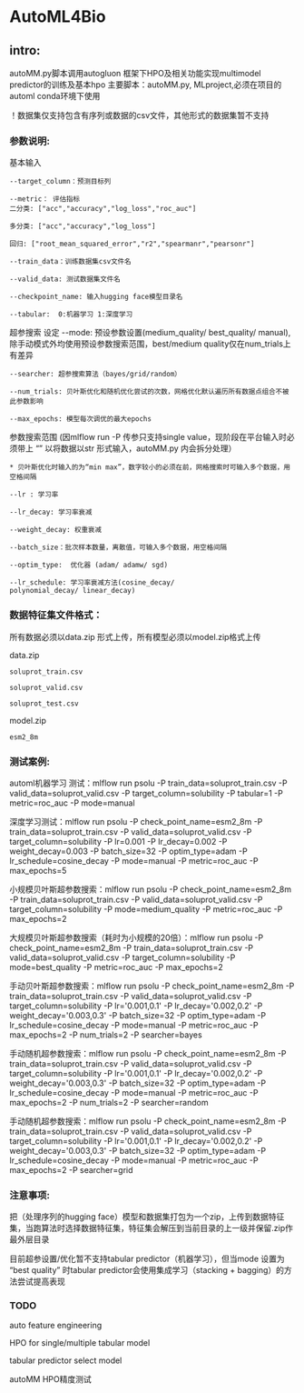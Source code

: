 # AutoML4Bio

## intro:
autoMM.py脚本调用autogluon 框架下HPO及相关功能实现multimodel predictor的训练及基本hpo
主要脚本：autoMM.py, MLproject,必须在项目的automl conda环境下使用

！数据集仅支持包含有序列或数据的csv文件，其他形式的数据集暂不支持


### 参数说明:
基本输入

    --target_column：预测目标列

    --metric： 评估指标 
    二分类: ["acc","accuracy","log_loss","roc_auc"]

    多分类: ["acc","accuracy","log_loss"]

    回归: ["root_mean_squared_error","r2","spearmanr","pearsonr"]

    --train_data：训练数据集csv文件名 

    --valid_data: 测试数据集文件名

    --checkpoint_name: 输入hugging face模型目录名

    --tabular:  0:机器学习 1:深度学习 

超参搜索 设定
    --mode: 预设参数设置(medium_quality/ best_quality/ manual), 
    除手动模式外均使用预设参数搜索范围，best/medium quality仅在num_trials上有差异

    --searcher: 超参搜索算法（bayes/grid/random）

    --num_trials: 贝叶斯优化和随机优化尝试的次数，网格优化默认遍历所有数据点组合不被此参数影响

    --max_epochs: 模型每次调优的最大epochs

参数搜索范围 (因mlflow run -P 传参只支持single value，现阶段在平台输入时必须带上 “” 以将数据以str 形式输入，autoMM.py 内会拆分处理）

    * 贝叶斯优化时输入的为“min max”，数字较小的必须在前，网格搜索时可输入多个数据，用空格间隔

    --lr : 学习率

    --lr_decay: 学习率衰减

    --weight_decay: 权重衰减

    --batch_size：批次样本数量，离散值，可输入多个数据，用空格间隔

    --optim_type:  优化器 (adam/ adamw/ sgd) 

    --lr_schedule: 学习率衰减方法(cosine_decay/ 
    polynomial_decay/ linear_decay)

### 数据特征集文件格式：

所有数据必须以data.zip 形式上传，所有模型必须以model.zip格式上传

data.zip

    soluprot_train.csv

    soluprot_valid.csv

    soluprot_test.csv


model.zip

    esm2_8m

### 测试案例:

automl机器学习 测试：mlflow run psolu -P train_data=soluprot_train.csv -P valid_data=soluprot_valid.csv -P target_column=solubility -P tabular=1 -P metric=roc_auc -P mode=manual

深度学习测试：mlflow run psolu -P check_point_name=esm2_8m -P train_data=soluprot_train.csv -P valid_data=soluprot_valid.csv -P target_column=solubility -P lr=0.001 -P lr_decay=0.002 -P weight_decay=0.003 -P batch_size=32 -P optim_type=adam -P lr_schedule=cosine_decay -P mode=manual -P metric=roc_auc -P max_epochs=5

小规模贝叶斯超参数搜索：mlflow run psolu -P check_point_name=esm2_8m -P train_data=soluprot_train.csv -P valid_data=soluprot_valid.csv -P target_column=solubility -P mode=medium_quality -P metric=roc_auc -P max_epochs=2

大规模贝叶斯超参数搜索（耗时为小规模的20倍）：mlflow run psolu -P check_point_name=esm2_8m -P train_data=soluprot_train.csv -P valid_data=soluprot_valid.csv -P target_column=solubility -P mode=best_quality -P metric=roc_auc -P max_epochs=2

手动贝叶斯超参数搜索：mlflow run psolu -P check_point_name=esm2_8m -P train_data=soluprot_train.csv -P valid_data=soluprot_valid.csv -P target_column=solubility -P lr='0.001,0.1' -P lr_decay='0.002,0.2' -P weight_decay='0.003,0.3' -P batch_size=32 -P optim_type=adam -P lr_schedule=cosine_decay -P mode=manual -P metric=roc_auc -P max_epochs=2 -P num_trials=2 -P searcher=bayes

手动随机超参数搜索：mlflow run psolu -P check_point_name=esm2_8m -P train_data=soluprot_train.csv -P valid_data=soluprot_valid.csv -P target_column=solubility -P lr='0.001,0.1' -P lr_decay='0.002,0.2' -P weight_decay='0.003,0.3' -P batch_size=32 -P optim_type=adam -P lr_schedule=cosine_decay -P mode=manual -P metric=roc_auc -P max_epochs=2 -P num_trials=2 -P searcher=random

手动随机超参数搜索：mlflow run psolu -P check_point_name=esm2_8m -P train_data=soluprot_train.csv -P valid_data=soluprot_valid.csv -P target_column=solubility -P lr='0.001,0.1' -P lr_decay='0.002,0.2' -P weight_decay='0.003,0.3' -P batch_size=32 -P optim_type=adam -P lr_schedule=cosine_decay -P mode=manual -P metric=roc_auc -P max_epochs=2  -P searcher=grid


### 注意事项:

把（处理序列的hugging face）模型和数据集打包为一个zip，上传到数据特征集，当跑算法时选择数据特征集，特征集会解压到当前目录的上一级并保留.zip作最外层目录

目前超参设置/优化暂不支持tabular predictor（机器学习），但当mode 设置为 “best quality” 时tabular predictor会使用集成学习（stacking + bagging）的方法尝试提高表现



### TODO

auto feature engineering

HPO for single/multiple tabular model

tabular predictor select model

autoMM HPO精度测试
